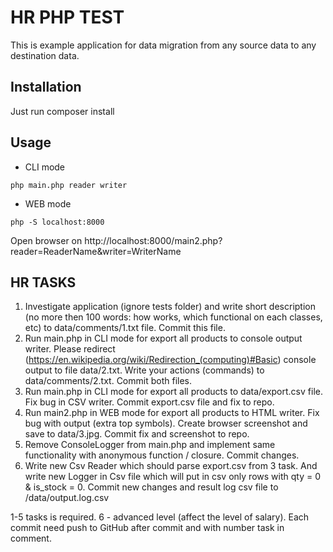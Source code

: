 HR PHP TEST
============

This is example application for data migration from any source data to any destination data.

Installation
------------

Just run composer install

Usage
------

* CLI mode
```
php main.php reader writer
```
* WEB mode
```
php -S localhost:8000
```
  Open browser on http://localhost:8000/main2.php?reader=ReaderName&writer=WriterName
  


HR TASKS
-------

1. Investigate application (ignore tests folder) and write short description (no more then 100 words: how works, which functional on each classes, etc) to data/comments/1.txt file. Commit this file.
2. Run main.php in CLI mode for export all products to console output writer. Please redirect (https://en.wikipedia.org/wiki/Redirection_(computing)#Basic) console output to file data/2.txt. Write your actions (commands) to data/comments/2.txt. Commit both files.
3. Run main.php in CLI mode for export all products to data/export.csv file. Fix bug in CSV writer. Commit export.csv file and fix to repo.
4. Run main2.php in WEB mode for export all products to HTML writer. Fix bug with output (extra top symbols). Create browser screenshot and save to data/3.jpg. Commit fix and screenshot to repo.
5. Remove ConsoleLogger from main.php and implement same functionality with anonymous function / closure. Commit changes.
6. Write new Csv Reader which should parse export.csv from 3 task. And write new Logger in Csv file which will put in csv only rows with qty = 0 & is_stock = 0. Commit new changes and result log csv file to /data/output.log.csv

1-5 tasks is required. 
6 - advanced level (affect the level of salary).
Each commit need push to GitHub after commit and with number task in comment.